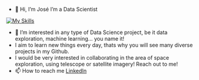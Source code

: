 - 👋 Hi, I’m José I’m a Data Scientist  

[![My Skills](https://skillicons.dev/icons?i=py,aws,azure,pytorch,tensorflow,git,flask,fastapi,postgres,grafana,linux,raspberrypi,docker)](https://skillicons.dev)  


- 👀 I’m interested in any type of Data Science project, be it data exploration, machine learning... you name it!
-  I aim to learn new things every day, thats why you will see many diverse projects in my Github. 
-  I would be very interested in collaborating in the area of space exploration, using telescope or satellite imagery! Reach out to me!
- 📫 How to reach me 
  [LinkedIn](https://www.linkedin.com/in/jose-sabater)

<!---
ertotis/ertotis is a ✨ special ✨ repository because its `README.md` (this file) appears on your GitHub profile.
You can click the Preview link to take a look at your changes.
--->
